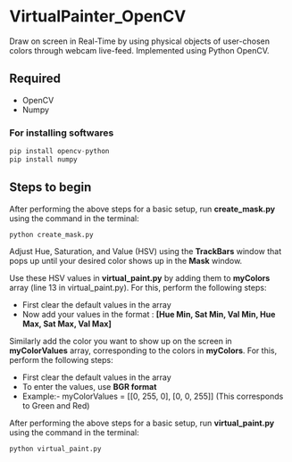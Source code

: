 # VirtualPainter_OpenCV

Draw on screen in Real-Time by using physical objects of user-chosen colors through webcam live-feed. Implemented using Python OpenCV.

## Required

* OpenCV
* Numpy

### For installing softwares

```python
pip install opencv-python
pip install numpy
```

## Steps to begin

After performing the above steps for a basic setup, run **create_mask.py** using the command in the terminal:

```python
python create_mask.py
```

Adjust Hue, Saturation, and Value (HSV) using the **TrackBars** window that pops up until your desired color shows up in the **Mask** window.

Use these HSV values in **virtual_paint.py** by adding them to **myColors** array (line 13 in virtual_paint.py). For this, perform the following steps:

* First clear the default values in the array
* Now add your values in the format : **[Hue Min, Sat Min, Val Min, Hue Max, Sat Max, Val Max]**

Similarly add the color you want to show up on the screen in **myColorValues** array, corresponding to the colors in **myColors**. For this, perform the following steps:

* First clear the default values in the array
* To enter the values, use **BGR format**
* Example:- myColorValues = [[0, 255, 0], [0, 0, 255]] (This corresponds to Green and Red)

After performing the above steps for a basic setup, run **virtual_paint.py** using the command in the terminal:

```python
python virtual_paint.py
```

